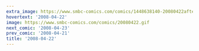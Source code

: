 ```yaml
---
extra_image: https://www.smbc-comics.com/comics/1448638140-20080422after.png
hovertext: '2008-04-22'
image: https://www.smbc-comics.com/comics/20080422.gif
next_comic: '2008-04-23'
prev_comic: '2008-04-21'
title: '2008-04-22'
---
```


